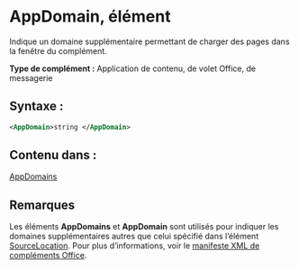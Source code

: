 
# <a name="appdomain-element"></a>AppDomain, élément
Indique un domaine supplémentaire permettant de charger des pages dans la fenêtre du complément.

 **Type de complément :** Application de contenu, de volet Office, de messagerie


## <a name="syntax:"></a>Syntaxe :


```XML
<AppDomain>string </AppDomain>
```


## <a name="contained-in:"></a>Contenu dans :

[AppDomains](../../reference/manifest/appdomains.md)


## <a name="remarks"></a>Remarques

Les éléments **AppDomains** et **AppDomain** sont utilisés pour indiquer les domaines supplémentaires autres que celui spécifié dans l’élément [SourceLocation](../../reference/manifest/sourcelocation.md). Pour plus d’informations, voir le [manifeste XML de compléments Office](../../docs/overview/add-in-manifests.md).

